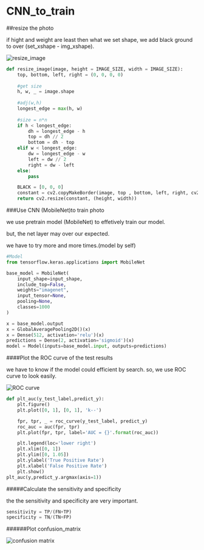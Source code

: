 # CNN_to_train
##resize the photo

if hight and weight are least then what we set shape, we add black ground to over (set_xshape - img_xshape).

![resize_image](https://ibb.co/74LHnz7)

```python
def resize_image(image, height = IMAGE_SIZE, width = IMAGE_SIZE):
    top, bottom, left, right = (0, 0, 0, 0)
    
    #get size
    h, w, _ = image.shape
    
    #adj(w,h)
    longest_edge = max(h, w)    
    
    #size = n*n 
    if h < longest_edge:
        dh = longest_edge - h
        top = dh // 2
        bottom = dh - top
    elif w < longest_edge:
        dw = longest_edge - w
        left = dw // 2
        right = dw - left
    else:
        pass 

    BLACK = [0, 0, 0]   
    constant = cv2.copyMakeBorder(image, top , bottom, left, right, cv2.BORDER_CONSTANT, value = BLACK)
    return cv2.resize(constant, (height, width))
```


###Use CNN (MobileNet)to train photo

we use pretrain model (MobileNet) to effetively train our model.

but, the net layer may over our expected.

we have to try more and more times.(model by self) 

```python
#Model
from tensorflow.keras.applications import MobileNet

base_model = MobileNet(
    input_shape=input_shape,
    include_top=False,
    weights="imagenet",
    input_tensor=None,
    pooling=None,
    classes=1000
)

x = base_model.output
x = GlobalAveragePooling2D()(x)
x = Dense(512, activation='relu')(x)
predictions = Dense(2, activation='sigmoid')(x)
model = Model(inputs=base_model.input, outputs=predictions)
```


####Plot the ROC curve of the test results

we have to know if the model could efficient by search.
so, we use ROC curve to look easily.

![ROC curve](https://ibb.co/DR6rPJ5)

```python
def plt_auc(y_test_label,predict_y):
    plt.figure()
    plt.plot([0, 1], [0, 1], 'k--')

    fpr, tpr, _ = roc_curve(y_test_label, predict_y)
    roc_auc = auc(fpr, tpr)
    plt.plot(fpr, tpr, label='AUC = {}'.format(roc_auc))

    plt.legend(loc='lower right')
    plt.xlim([0, 1])
    plt.ylim([0, 1.05])
    plt.ylabel('True Positive Rate')
    plt.xlabel('False Positive Rate')
    plt.show()
plt_auc(y,predict_y.argmax(axis=1))
```



#####Calculate the sensitivity and specificity

the the sensitivity and specificity are very important.

```python
sensitivity = TP/(FN+TP)
specificity = TN/(TN+FP)
```

######Plot confusion_matrix

![confusion matrix](https://ibb.co/hBDZgX5)
